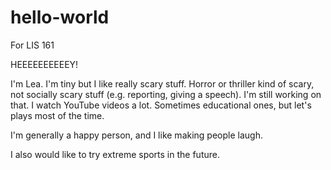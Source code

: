 # hello-world
For LIS 161

HEEEEEEEEEEY!

I'm Lea. I'm tiny but I like really scary stuff. Horror or thriller kind of scary, not socially scary stuff (e.g. reporting, giving a speech). I'm still working on that. I watch YouTube videos a lot. Sometimes educational ones, but let's plays most of the time.

I'm generally a happy person, and I like making people laugh.

I also would like to try extreme sports in the future.

